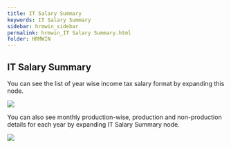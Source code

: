 ```yaml
---
title: IT Salary Summary
keywords: IT Salary Summary
sidebar: hrmwin_sidebar
permalink: hrmwin_IT Salary Summary.html
folder: HRMWIN
---
```


## IT Salary Summary

You can see the list of year wise income tax salary format by expanding this node.

![](http://docs.risersoft.com/hrmnirvana/ImagesExt/image8_39.jpg)



You can also see monthly production-wise, production and non-production details for each year by expanding IT Salary Summary node.

![](http://docs.risersoft.com/hrmnirvana/ImagesExt/image8_40.jpg)
